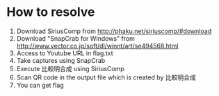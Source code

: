 # How to resolve
1. Download SiriusComp from http://phaku.net/siriuscomp/#download
2. Download "SnapCrab for Windows" from http://www.vector.co.jp/soft/dl/winnt/art/se494568.html
3. Access to Youtube URL in flag.txt
4. Take captures using SnapCrab
5. Execute 比較明合成 using SiriusComp
6. Scan QR code in the output file which is created by 比較明合成
7. You can get flag
